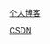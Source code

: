 [个人博客](http://weiheli.com/2018/02/%E7%90%86%E8%A7%A3Node-js%E7%9A%84%E6%B5%81/)

[CSDN](http://blog.csdn.net/wozaixiaoximen/article/details/79349712)